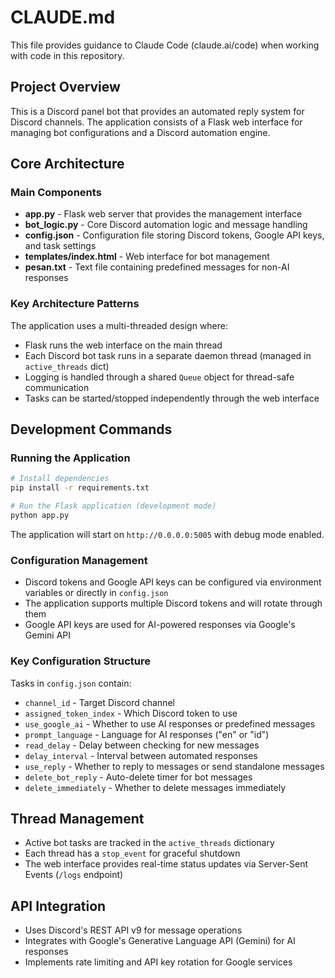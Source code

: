 # CLAUDE.md

This file provides guidance to Claude Code (claude.ai/code) when working with code in this repository.

## Project Overview

This is a Discord panel bot that provides an automated reply system for Discord channels. The application consists of a Flask web interface for managing bot configurations and a Discord automation engine.

## Core Architecture

### Main Components

- **app.py** - Flask web server that provides the management interface
- **bot_logic.py** - Core Discord automation logic and message handling
- **config.json** - Configuration file storing Discord tokens, Google API keys, and task settings
- **templates/index.html** - Web interface for bot management
- **pesan.txt** - Text file containing predefined messages for non-AI responses

### Key Architecture Patterns

The application uses a multi-threaded design where:
- Flask runs the web interface on the main thread
- Each Discord bot task runs in a separate daemon thread (managed in `active_threads` dict)
- Logging is handled through a shared `Queue` object for thread-safe communication
- Tasks can be started/stopped independently through the web interface

## Development Commands

### Running the Application
```bash
# Install dependencies
pip install -r requirements.txt

# Run the Flask application (development mode)
python app.py
```

The application will start on `http://0.0.0.0:5005` with debug mode enabled.

### Configuration Management

- Discord tokens and Google API keys can be configured via environment variables or directly in `config.json`
- The application supports multiple Discord tokens and will rotate through them
- Google API keys are used for AI-powered responses via Google's Gemini API

### Key Configuration Structure

Tasks in `config.json` contain:
- `channel_id` - Target Discord channel
- `assigned_token_index` - Which Discord token to use
- `use_google_ai` - Whether to use AI responses or predefined messages
- `prompt_language` - Language for AI responses ("en" or "id")
- `read_delay` - Delay between checking for new messages
- `delay_interval` - Interval between automated responses
- `use_reply` - Whether to reply to messages or send standalone messages
- `delete_bot_reply` - Auto-delete timer for bot messages
- `delete_immediately` - Whether to delete messages immediately

## Thread Management

- Active bot tasks are tracked in the `active_threads` dictionary
- Each thread has a `stop_event` for graceful shutdown
- The web interface provides real-time status updates via Server-Sent Events (`/logs` endpoint)

## API Integration

- Uses Discord's REST API v9 for message operations
- Integrates with Google's Generative Language API (Gemini) for AI responses
- Implements rate limiting and API key rotation for Google services